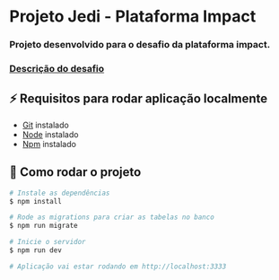 # Projeto Jedi - Plataforma Impact 

### Projeto desenvolvido para o desafio da plataforma impact.

### [Descrição do desafio](https://github.com/Impact-Plataform/Banco-de-talentos/blob/main/backend/readme.md)


## ⚡ Requisitos para rodar aplicação localmente

- [Git](https://git-scm.com/) instalado
- [Node](https://node.js.org/) instalado
- [Npm](https://www.npmjs.com/) instalado

## 🎡 Como rodar o projeto

```bash
# Instale as dependências
$ npm install

# Rode as migrations para criar as tabelas no banco
$ npm run migrate

# Inicie o servidor
$ npm run dev

# Aplicação vai estar rodando em http://localhost:3333
```
